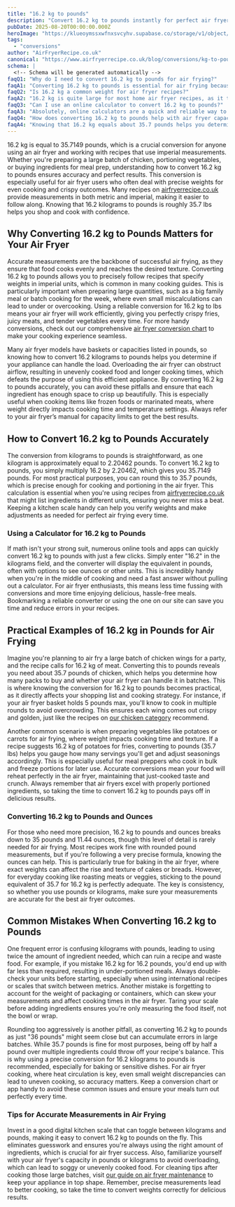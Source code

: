 ```yaml
---
title: "16.2 kg to pounds"
description: "Convert 16.2 kg to pounds instantly for perfect air fryer portions. Get accurate results and cooking tips for your favourite recipes."
pubDate: 2025-08-20T00:00:00.000Z
heroImage: "https://klueoymssxwfnxsvcyhv.supabase.co/storage/v1/object/public/Shmucket/16-2-kg-to-pounds.webp"
tags:
  - "conversions"
author: "AirFryerRecipe.co.uk"
canonical: "https://www.airfryerrecipe.co.uk/blog/conversions/kg-to-pounds/16-2-kg-to-pounds"
schema: |
  <!-- Schema will be generated automatically -->
faqQ1: "Why do I need to convert 16.2 kg to pounds for air frying?"
faqA1: "Converting 16.2 kg to pounds is essential for air frying because many recipes and appliance capacities use imperial measurements. Accurate conversions ensure you use the right ingredient amounts, which affects cooking time, texture, and even heat distribution in your air fryer. This helps avoid overcrowding and ensures perfectly crispy results every time."
faqQ2: "Is 16.2 kg a common weight for air fryer recipes?"
faqA2: "16.2 kg is quite large for most home air fryer recipes, as it translates to over 35 pounds, which is more typical for bulk cooking or commercial use. However, knowing this conversion is useful for scaling up recipes or when meal prepping in large quantities. For everyday cooking, you might encounter smaller weights, but understanding how to convert 16.2 kg to pounds prepares you for any scenario."
faqQ3: "Can I use an online calculator to convert 16.2 kg to pounds?"
faqA3: "Absolutely, online calculators are a quick and reliable way to convert 16.2 kg to pounds, especially when you're busy in the kitchen. Simply enter the value, and you'll get an accurate result instantly, often with options for ounces or other units. This saves time and reduces errors, making your air frying experience smoother and more enjoyable."
faqQ4: "How does converting 16.2 kg to pounds help with air fryer capacity?"
faqA4: "Knowing that 16.2 kg equals about 35.7 pounds helps you determine if your air fryer can handle the load, as most models list capacity in pounds. Overloading can block airflow and lead to uneven cooking, so this conversion ensures you cook in batches if needed. This is key for achieving that perfect crispiness air fryers are known for."
---
```

<p>16.2 kg is equal to 35.7149 pounds, which is a crucial conversion for anyone using an air fryer and working with recipes that use imperial measurements. Whether you're preparing a large batch of chicken, portioning vegetables, or buying ingredients for meal prep, understanding how to convert 16.2 kg to pounds ensures accuracy and perfect results. This conversion is especially useful for air fryer users who often deal with precise weights for even cooking and crispy outcomes. Many recipes on <a href="https://www.airfryerrecipe.co.uk/">airfryerrecipe.co.uk</a> provide measurements in both metric and imperial, making it easier to follow along. Knowing that 16.2 kilograms to pounds is roughly 35.7 lbs helps you shop and cook with confidence.</p>

<h2>Why Converting 16.2 kg to Pounds Matters for Your Air Fryer</h2>
<p>Accurate measurements are the backbone of successful air frying, as they ensure that food cooks evenly and reaches the desired texture. Converting 16.2 kg to pounds allows you to precisely follow recipes that specify weights in imperial units, which is common in many cooking guides. This is particularly important when preparing large quantities, such as a big family meal or batch cooking for the week, where even small miscalculations can lead to under or overcooking. Using a reliable conversion for 16.2 kg to lbs means your air fryer will work efficiently, giving you perfectly crispy fries, juicy meats, and tender vegetables every time. For more handy conversions, check out our comprehensive <a href="https://www.airfryerrecipe.co.uk/air-fryer-conversion-chart">air fryer conversion chart</a> to make your cooking experience seamless.</p>

<p>Many air fryer models have baskets or capacities listed in pounds, so knowing how to convert 16.2 kilograms to pounds helps you determine if your appliance can handle the load. Overloading the air fryer can obstruct airflow, resulting in unevenly cooked food and longer cooking times, which defeats the purpose of using this efficient appliance. By converting 16.2 kg to pounds accurately, you can avoid these pitfalls and ensure that each ingredient has enough space to crisp up beautifully. This is especially useful when cooking items like frozen foods or marinated meats, where weight directly impacts cooking time and temperature settings. Always refer to your air fryer’s manual for capacity limits to get the best results.</p>

<h2>How to Convert 16.2 kg to Pounds Accurately</h2>
<p>The conversion from kilograms to pounds is straightforward, as one kilogram is approximately equal to 2.20462 pounds. To convert 16.2 kg to pounds, you simply multiply 16.2 by 2.20462, which gives you 35.7149 pounds. For most practical purposes, you can round this to 35.7 pounds, which is precise enough for cooking and portioning in the air fryer. This calculation is essential when you're using recipes from <a href="https://www.airfryerrecipe.co.uk/">airfryerrecipe.co.uk</a> that might list ingredients in different units, ensuring you never miss a beat. Keeping a kitchen scale handy can help you verify weights and make adjustments as needed for perfect air frying every time.</p>

<h3>Using a Calculator for 16.2 kg to Pounds</h3>
<p>If math isn't your strong suit, numerous online tools and apps can quickly convert 16.2 kg to pounds with just a few clicks. Simply enter "16.2" in the kilograms field, and the converter will display the equivalent in pounds, often with options to see ounces or other units. This is incredibly handy when you're in the middle of cooking and need a fast answer without pulling out a calculator. For air fryer enthusiasts, this means less time fussing with conversions and more time enjoying delicious, hassle-free meals. Bookmarking a reliable converter or using the one on our site can save you time and reduce errors in your recipes.</p>

<h2>Practical Examples of 16.2 kg in Pounds for Air Frying</h2>
<p>Imagine you're planning to air fry a large batch of chicken wings for a party, and the recipe calls for 16.2 kg of meat. Converting this to pounds reveals you need about 35.7 pounds of chicken, which helps you determine how many packs to buy and whether your air fryer can handle it in batches. This is where knowing the conversion for 16.2 kg to pounds becomes practical, as it directly affects your shopping list and cooking strategy. For instance, if your air fryer basket holds 5 pounds max, you'll know to cook in multiple rounds to avoid overcrowding. This ensures each wing comes out crispy and golden, just like the recipes on <a href="https://www.airfryerrecipe.co.uk/recipe-category/chicken">our chicken category</a> recommend.</p>

<p>Another common scenario is when preparing vegetables like potatoes or carrots for air frying, where weight impacts cooking time and texture. If a recipe suggests 16.2 kg of potatoes for fries, converting to pounds (35.7 lbs) helps you gauge how many servings you'll get and adjust seasonings accordingly. This is especially useful for meal preppers who cook in bulk and freeze portions for later use. Accurate conversions mean your food will reheat perfectly in the air fryer, maintaining that just-cooked taste and crunch. Always remember that air fryers excel with properly portioned ingredients, so taking the time to convert 16.2 kg to pounds pays off in delicious results.</p>

<h3>Converting 16.2 kg to Pounds and Ounces</h3>
<p>For those who need more precision, 16.2 kg to pounds and ounces breaks down to 35 pounds and 11.44 ounces, though this level of detail is rarely needed for air frying. Most recipes work fine with rounded pound measurements, but if you're following a very precise formula, knowing the ounces can help. This is particularly true for baking in the air fryer, where exact weights can affect the rise and texture of cakes or breads. However, for everyday cooking like roasting meats or veggies, sticking to the pound equivalent of 35.7 for 16.2 kg is perfectly adequate. The key is consistency, so whether you use pounds or kilograms, make sure your measurements are accurate for the best air fryer outcomes.</p>

<h2>Common Mistakes When Converting 16.2 kg to Pounds</h2>
<p>One frequent error is confusing kilograms with pounds, leading to using twice the amount of ingredient needed, which can ruin a recipe and waste food. For example, if you mistake 16.2 kg for 16.2 pounds, you'd end up with far less than required, resulting in under-portioned meals. Always double-check your units before starting, especially when using international recipes or scales that switch between metrics. Another mistake is forgetting to account for the weight of packaging or containers, which can skew your measurements and affect cooking times in the air fryer. Taring your scale before adding ingredients ensures you're only measuring the food itself, not the bowl or wrap.</p>

<p>Rounding too aggressively is another pitfall, as converting 16.2 kg to pounds as just "36 pounds" might seem close but can accumulate errors in large batches. While 35.7 pounds is fine for most purposes, being off by half a pound over multiple ingredients could throw off your recipe's balance. This is why using a precise conversion for 16.2 kilograms to pounds is recommended, especially for baking or sensitive dishes. For air fryer cooking, where heat circulation is key, even small weight discrepancies can lead to uneven cooking, so accuracy matters. Keep a conversion chart or app handy to avoid these common issues and ensure your meals turn out perfectly every time.</p>

<h3>Tips for Accurate Measurements in Air Frying</h3>
<p>Invest in a good digital kitchen scale that can toggle between kilograms and pounds, making it easy to convert 16.2 kg to pounds on the fly. This eliminates guesswork and ensures you're always using the right amount of ingredients, which is crucial for air fryer success. Also, familiarize yourself with your air fryer's capacity in pounds or kilograms to avoid overloading, which can lead to soggy or unevenly cooked food. For cleaning tips after cooking those large batches, visit <a href="https://www.airfryerrecipe.co.uk/air-fryer-cleaner">our guide on air fryer maintenance</a> to keep your appliance in top shape. Remember, precise measurements lead to better cooking, so take the time to convert weights correctly for delicious results.</p>
